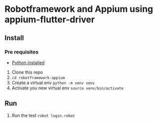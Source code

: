# Robotframework and Appium using appium-flutter-driver

## Install

### Pre requisites

- [Python installed](https://www.python.org/)

1. Clone this repo
2. `cd robotframework-appium`
3. Create a virtual env `python -m venv venv`
4. Activate you new virtual env `source venv/bin/activate`

## Run

1. Run the test `robot login.robot`
